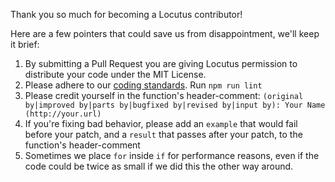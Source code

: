 Thank you so much for becoming a Locutus contributor!

Here are a few pointers that could save us from disappointment, we'll keep it brief:

1. By submitting a Pull Request you are giving Locutus permission to distribute your code under the MIT License.
1. Please adhere to our [coding standards](/blog/2016/04/01/standard-coding-style/). Run `npm run lint`
1. Please credit yourself in the function's header-comment: `(original by|improved by|parts by|bugfixed by|revised by|input by): Your Name (http://your.url)`
1. If you're fixing bad behavior, please add an `example` that would fail before your patch, and a `result` that passes after your patch, to the function's header-comment
1. Sometimes we place `for` inside `if` for performance reasons, even if the code could be twice as small if we did this the other way around.
